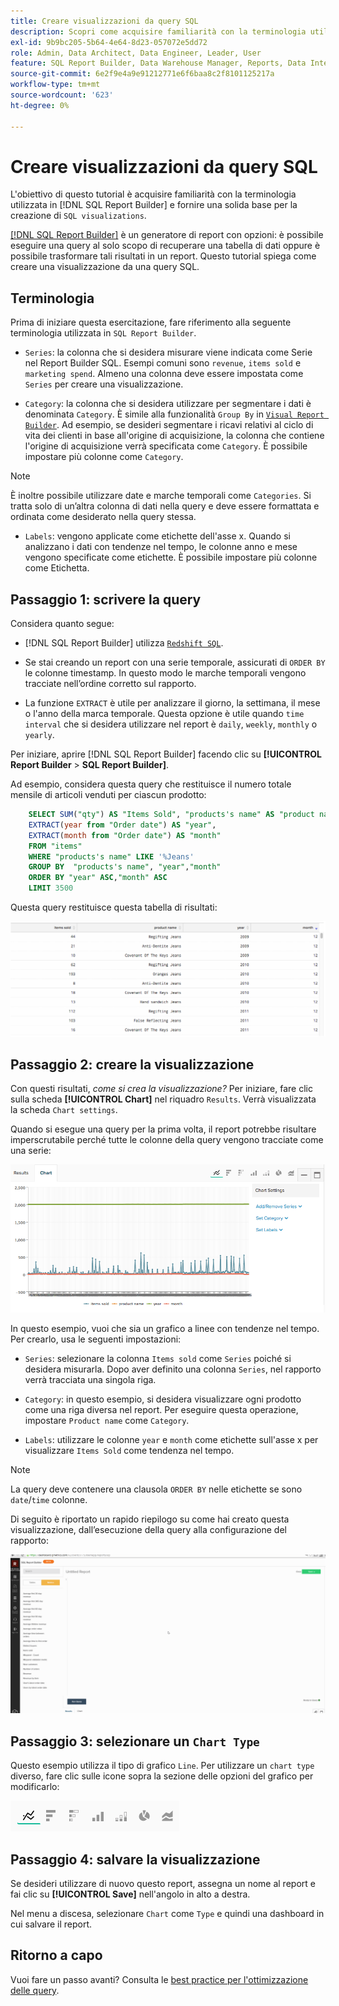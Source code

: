 ```yaml
---
title: Creare visualizzazioni da query SQL
description: Scopri come acquisire familiarità con la terminologia utilizzata nel Report Builder SQL e come fornire una solida base per la creazione di visualizzazioni SQL.
exl-id: 9b9bc205-5b64-4e64-8d23-057072e5dd72
role: Admin, Data Architect, Data Engineer, Leader, User
feature: SQL Report Builder, Data Warehouse Manager, Reports, Data Integration
source-git-commit: 6e2f9e4a9e91212771e6f6baa8c2f8101125217a
workflow-type: tm+mt
source-wordcount: '623'
ht-degree: 0%

---
```


# Creare visualizzazioni da query SQL

L&#39;obiettivo di questo tutorial è acquisire familiarità con la terminologia utilizzata in [!DNL SQL Report Builder] e fornire una solida base per la creazione di `SQL visualizations`.

[[!DNL SQL Report Builder]](../data-analyst/dev-reports/sql-rpt-bldr.md) è un generatore di report con opzioni: è possibile eseguire una query al solo scopo di recuperare una tabella di dati oppure è possibile trasformare tali risultati in un report. Questo tutorial spiega come creare una visualizzazione da una query SQL.

## Terminologia

Prima di iniziare questa esercitazione, fare riferimento alla seguente terminologia utilizzata in `SQL Report Builder`.

- `Series`: la colonna che si desidera misurare viene indicata come Serie nel Report Builder SQL. Esempi comuni sono `revenue`, `items sold` e `marketing spend`. Almeno una colonna deve essere impostata come `Series` per creare una visualizzazione.

- `Category`: la colonna che si desidera utilizzare per segmentare i dati è denominata `Category`. È simile alla funzionalità `Group By` in [`Visual Report Builder`](../data-user/reports/ess-rpt-build-visual.md). Ad esempio, se desideri segmentare i ricavi relativi al ciclo di vita dei clienti in base all&#39;origine di acquisizione, la colonna che contiene l&#39;origine di acquisizione verrà specificata come `Category`. È possibile impostare più colonne come `Category`.

>[!NOTE]
>
>È inoltre possibile utilizzare date e marche temporali come `Categories`. Si tratta solo di un’altra colonna di dati nella query e deve essere formattata e ordinata come desiderato nella query stessa.

- `Labels`: vengono applicate come etichette dell&#39;asse x. Quando si analizzano i dati con tendenze nel tempo, le colonne anno e mese vengono specificate come etichette. È possibile impostare più colonne come Etichetta.

## Passaggio 1: scrivere la query

Considera quanto segue:

- [!DNL SQL Report Builder] utilizza [`Redshift SQL`](https://docs.aws.amazon.com/redshift/latest/dg/c_redshift-and-postgres-sql.html).

- Se stai creando un report con una serie temporale, assicurati di `ORDER BY` le colonne timestamp. In questo modo le marche temporali vengono tracciate nell’ordine corretto sul rapporto.

- La funzione `EXTRACT` è utile per analizzare il giorno, la settimana, il mese o l&#39;anno della marca temporale. Questa opzione è utile quando `time interval` che si desidera utilizzare nel report è `daily`, `weekly`, `monthly` o `yearly`.

Per iniziare, aprire [!DNL SQL Report Builder] facendo clic su **[!UICONTROL Report Builder** > **SQL Report Builder]**.

Ad esempio, considera questa query che restituisce il numero totale mensile di articoli venduti per ciascun prodotto:

```sql
    SELECT SUM("qty") AS "Items Sold", "products's name" AS "product name",
    EXTRACT(year from "Order date") AS "year",
    EXTRACT(month from "Order date") AS "month"
    FROM "items"
    WHERE "products's name" LIKE '%Jeans'
    GROUP BY  "products's name", "year","month"
    ORDER BY "year" ASC,"month" ASC
    LIMIT 3500
```

Questa query restituisce questa tabella di risultati:

![](../assets/SQL_results_table.png)

## Passaggio 2: creare la visualizzazione

Con questi risultati, *come si crea la visualizzazione?* Per iniziare, fare clic sulla scheda **[!UICONTROL Chart]** nel riquadro `Results`. Verrà visualizzata la scheda `Chart settings`.

Quando si esegue una query per la prima volta, il report potrebbe risultare imperscrutabile perché tutte le colonne della query vengono tracciate come una serie:

![](../assets/SQL_initial_report_results.png)

In questo esempio, vuoi che sia un grafico a linee con tendenze nel tempo. Per crearlo, usa le seguenti impostazioni:

- `Series`: selezionare la colonna `Items sold` come `Series` poiché si desidera misurarla. Dopo aver definito una colonna `Series`, nel rapporto verrà tracciata una singola riga.

- `Category`: in questo esempio, si desidera visualizzare ogni prodotto come una riga diversa nel report. Per eseguire questa operazione, impostare `Product name` come `Category`.

- `Labels`: utilizzare le colonne `year` e `month` come etichette sull&#39;asse x per visualizzare `Items Sold` come tendenza nel tempo.

>[!NOTE]
>
>La query deve contenere una clausola `ORDER BY` nelle etichette se sono `date`/`time` colonne.

Di seguito è riportato un rapido riepilogo su come hai creato questa visualizzazione, dall’esecuzione della query alla configurazione del rapporto:

![](../assets/SQL_report_settings.gif)

## Passaggio 3: selezionare un `Chart Type`

Questo esempio utilizza il tipo di grafico `Line`. Per utilizzare un `chart type` diverso, fare clic sulle icone sopra la sezione delle opzioni del grafico per modificarlo:

![](../assets/Chart_types.png)

## Passaggio 4: salvare la visualizzazione

Se desideri utilizzare di nuovo questo report, assegna un nome al report e fai clic su **[!UICONTROL Save]** nell&#39;angolo in alto a destra.

Nel menu a discesa, selezionare `Chart` come `Type` e quindi una dashboard in cui salvare il report.

## Ritorno a capo

Vuoi fare un passo avanti? Consulta le [best practice per l&#39;ottimizzazione delle query](../best-practices/optimizing-your-sql-queries.md).
